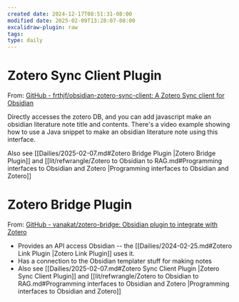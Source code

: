 ```yaml
---
created date: 2024-12-17T08:51:31-08:00
modified date: 2025-02-09T13:28:07-08:00
excalidraw-plugin: raw
tags: 
type: daily
---
```

# Zotero Sync Client Plugin

From: [GitHub - frthjf/obsidian-zotero-sync-client: A Zotero Sync client for Obsidian](https://github.com/frthjf/obsidian-zotero-sync-client)

Directly accesses the zotero DB, and you can add javascript make an obsidian literature note title and contents.  There's a video example showing how to use a Java snippet to make an obsidian literature note using this interface.  

Also see [[Dailies/2025-02-07.md#Zotero Bridge Plugin |Zotero Bridge Plugin]] and [[lit/refwrangle/Zotero to Obsidian to RAG.md#Programming interfaces to Obsidian and Zotero |Programming interfaces to Obsidian and Zotero]]

# Zotero Bridge Plugin
From: [GitHub - vanakat/zotero-bridge: Obsidian plugin to integrate with Zotero](https://github.com/vanakat/zotero-bridge)

- Provides an API access Obsidian -- the [[Dailies/2024-02-25.md#Zotero Link Plugin |Zotero Link Plugin]] uses it.
- Has a connection to the Obsidian templater stuff for making notes
- Also see [[Dailies/2025-02-07.md#Zotero Sync Client Plugin |Zotero Sync Client Plugin]] and [[lit/refwrangle/Zotero to Obsidian to RAG.md#Programming interfaces to Obsidian and Zotero |Programming interfaces to Obsidian and Zotero]]



